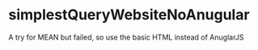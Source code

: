 # simplestQueryWebsiteNoAnugular
A try for MEAN but failed, so use the basic HTML instead of AnuglarJS
